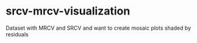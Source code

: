 # srcv-mrcv-visualization
Dataset with MRCV and SRCV and want to create mosaic plots shaded by residuals
